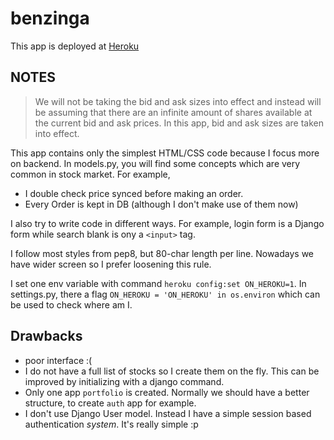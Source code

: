 benzinga
========
This app is deployed at [Heroku](http://benzinga-wenbin.herokuapp.com)


NOTES
-----
> We will not be taking the bid and ask sizes into effect and instead will be assuming that there are an infinite amount
> of shares available at the current bid and ask prices.
In this app, bid and ask sizes are taken into effect.

This app contains only the simplest HTML/CSS code because I focus more on backend.
In models.py, you will find some concepts which are very common in stock market.
For example,
* I double check price synced before making an order.
* Every Order is kept in DB (although I don't make use of them now)

I also try to write code in different ways. For example, login form is a Django form while search blank is ony a `<input>` tag.

I follow most styles from pep8, but 80-char length per line. Nowadays we have wider screen so I prefer loosening this
rule.

I set one env variable with command `heroku config:set ON_HEROKU=1`.
In settings.py, there a flag `ON_HEROKU = 'ON_HEROKU' in os.environ` which can be used to check where am I.


Drawbacks
--------
* poor interface :(
* I do not have a full list of stocks so I create them on the fly.
	This can be improved by initializing with a django command.
* Only one app `portfolio` is created. Normally we should have a better structure, to create `auth` app for example.
* I don't use Django User model. Instead I have a simple session based authentication *system*. It's really simple :p
